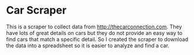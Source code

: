 # Car Scraper

This is a scraper to collect data from http://thecarconnection.com. They have lots of great details on cars but they do not provide an easy way to find cars that match a specific detail. So I created the scraper to download the data into a spreadsheet so it is easier to analyze and find a car.